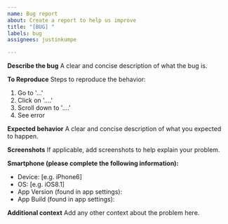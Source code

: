 ```yaml
---
name: Bug report
about: Create a report to help us improve
title: "[BUG] "
labels: bug
assignees: justinkumpe

---
```


**Describe the bug**
A clear and concise description of what the bug is.

**To Reproduce**
Steps to reproduce the behavior:
1.  Go to '...'
2.  Click on '....'
3.  Scroll down to '....'
4.  See error

**Expected behavior**
A clear and concise description of what you expected to happen.

**Screenshots**
If applicable, add screenshots to help explain your problem.

**Smartphone (please complete the following information):**
-   Device: [e.g. iPhone6]
-   OS: [e.g. iOS8.1]
-   App Version (found in app settings): 
-   App Build (found in app settings): 

**Additional context**
Add any other context about the problem here.
